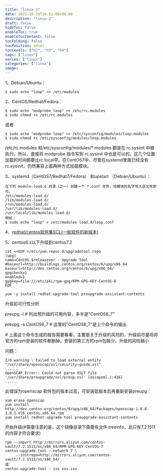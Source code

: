 ```yaml
---
title: "linux-2"
date: 2022-10-28T16:52:09+08:00
description: "linux-2"
draft: false
hideToc: false
enableToc: true
enableTocContent: false
tocFolding: false
tocPosition: inner
tocLevels: ["h2", "h3", "h4"]
tags: ["linux"]
series: ["linux"]
categories: ["linux"]
image:
---
```

1、Debian/Ubuntu：

```
$ sudo echo "loop" >> /etc/modules
```

2、CentOS/Redhat/Fedora：

```
$ sudo echo "modprobe loop" >> /etc/rc.modules
$ sudo chmod +x /etc/rc.modules
```

或者

```
$ sudo echo "modprobe loop" >> /etc/sysconfig/modules/loop.modules
$ sudo chmod +x /etc/sysconfig/modules/loop.modules
```

/etc/rc.modules 和/etc/sysconfig/modules/\*.modules 都是在 rc.sysinit 中被执行。所以，直接将 modprobe 指令写到 rc.sysinit 中也是可以的。这几个位置加载的时间都要比rc.local早。在CentOS7中，尽管在systemd里面已经没有 rc.sysinit，仍然兼容上面两种方式加载模块。

3、systemd（CentOS7/Redhat7/Fedora） 和upstart （Debian/Ubuntu）：

```
在下列 module-load.d 目录（之一）创建一个 *.conf 文件，将模块的名字写入该文件即可。
/etc/modules-load.d/
/lib/modules-load.d/
/run/modules-load.d/
/usr/lib/modules-load.d/
/usr/local/lib/modules-load.d/
例如：
$ sudo echo "loop" > /etc/modules-load.d/loop.conf
```

4、[redhat/centos软件集SCL\(一些软件的新版本\)](https://wiki.centos.org/AdditionalResources/Repositories/SCL)

5、centos6.x以下升级到centos7.2

```
cat <<EOF >/etc/yum.repos.d/upgradetool.repo
[upg]
name=CentOS-$releasever - Upgrade Tool
#baseurl=http://buildlogs.centos.org/centos/6/upg/x86_64
baseurl=http://dev.centos.org/centos/6/upg/x86_64/
gpgcheck=1
enabled=1
gpgkey=file:///etc/pki/rpm-gpg/RPM-GPG-KEY-CentOS-6
EOF

yum -y install redhat-upgrade-tool preupgrade-assistant-contents
```

升级前可行性分析

preupg -l   \# 列出预升级的可用内容，多半是"CentOS6\_7"

preupg -s CentOS6\_7   \# 这里的"CentOS6\_7"是上个命令的输出

\# 上面这个命令生成的报告需要看看，主要是关于升级的风险的，升级前尽量将非官方的rpm安装的软件都删掉，安装的第三方的rpm包越少，升级的风险越小

问题：

```
I/O warning : failed to load external entity "/usr/share/openscap/xsl/security-guide.xsl"
......
OpenSCAP Error:: Could not parse XSLT file '/usr/share/preupgrade/xsl/preup.xsl' [oscapxml.c:416]
......
```

此错误为openscap 软件包的版本过高，可安装低版本后再重新安装preupg：

```
yum erase openscap
yum install http://dev.centos.org/centos/6/upg/x86_64/Packages/openscap-1.0.8-1.0.1.el6.centos.x86_64.rpm
yum install redhat-upgrade-tool preupgrade-assistant-contents
```

开始升级\(\#需要注意的是，这个镜像目录下需要有文件.treeinfo，且只有7.2.1511的内容才符合要求\)

```
rpm --import http://mirrors.aliyun.com/centos-vault/7.2.1511/os/x86_64/RPM-GPG-KEY-CentOS-7
centos-upgrade-tool --network 7 \
     --instrepo=http://mirrors.aliyun.com/centos-vault/7.2.1511/os/x86_64/
或
centos-upgrade-tool --iso xxx.iso
```



